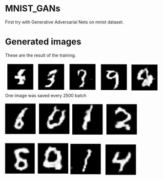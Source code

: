 # MNIST_GANs
First try with Generative Adversarial Nets on mnist dataset.

# Generated images
These are the result of the training.

![Alt text](/MNIST_GANs/figures/Learning.png "Images obtained during learning phase")
One image was saved every 2500 batch

![Alt text](/MNIST_GANs/figures/0.2_generated_images.png "Images generated with the show_n_good_images with threshold = 0.2")

![Alt text](/MNIST_GANs/figures/0.5_generated_images.png "Images generated with the show_n_good_images with threshold = 0.5")

